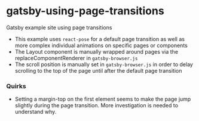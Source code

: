# gatsby-using-page-transitions

Gatsby example site using page transitions

- This example uses `react-pose` for a default page transition as well as more complex individual animations on specific pages or components
- The Layout component is manually wrapped around pages via the replaceComponentRenderer in `gatsby-browser.js`
- The scroll position is manually set in `gatsby-browser.js` in order to delay scrolling to the top of the page until after the default page transition

### Quirks

- Setting a margin-top on the first element seems to make the page jump slightly during the page transition. More investigation is needed to understand why.
